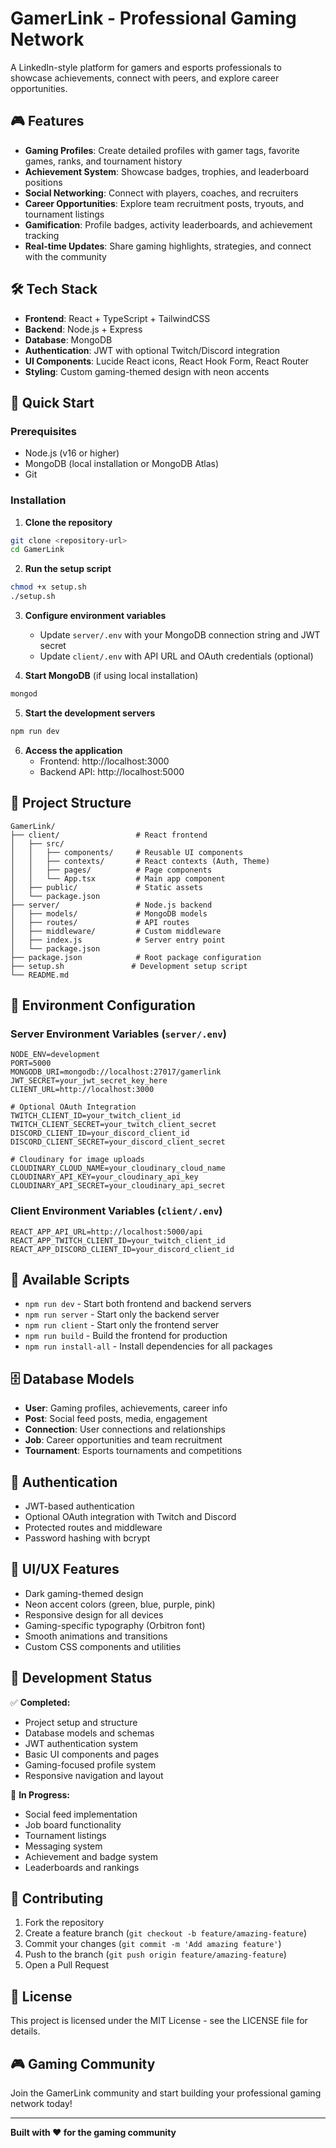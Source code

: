 # GamerLink - Professional Gaming Network

A LinkedIn-style platform for gamers and esports professionals to showcase achievements, connect with peers, and explore career opportunities.

## 🎮 Features

- **Gaming Profiles**: Create detailed profiles with gamer tags, favorite games, ranks, and tournament history
- **Achievement System**: Showcase badges, trophies, and leaderboard positions
- **Social Networking**: Connect with players, coaches, and recruiters
- **Career Opportunities**: Explore team recruitment posts, tryouts, and tournament listings
- **Gamification**: Profile badges, activity leaderboards, and achievement tracking
- **Real-time Updates**: Share gaming highlights, strategies, and connect with the community

## 🛠️ Tech Stack

- **Frontend**: React + TypeScript + TailwindCSS
- **Backend**: Node.js + Express
- **Database**: MongoDB
- **Authentication**: JWT with optional Twitch/Discord integration
- **UI Components**: Lucide React icons, React Hook Form, React Router
- **Styling**: Custom gaming-themed design with neon accents

## 🚀 Quick Start

### Prerequisites
- Node.js (v16 or higher)
- MongoDB (local installation or MongoDB Atlas)
- Git

### Installation

1. **Clone the repository**
```bash
git clone <repository-url>
cd GamerLink
```

2. **Run the setup script**
```bash
chmod +x setup.sh
./setup.sh
```

3. **Configure environment variables**
   - Update `server/.env` with your MongoDB connection string and JWT secret
   - Update `client/.env` with API URL and OAuth credentials (optional)

4. **Start MongoDB** (if using local installation)
```bash
mongod
```

5. **Start the development servers**
```bash
npm run dev
```

6. **Access the application**
   - Frontend: http://localhost:3000
   - Backend API: http://localhost:5000

## 📁 Project Structure

```
GamerLink/
├── client/                 # React frontend
│   ├── src/
│   │   ├── components/     # Reusable UI components
│   │   ├── contexts/       # React contexts (Auth, Theme)
│   │   ├── pages/          # Page components
│   │   └── App.tsx         # Main app component
│   ├── public/             # Static assets
│   └── package.json
├── server/                 # Node.js backend
│   ├── models/             # MongoDB models
│   ├── routes/             # API routes
│   ├── middleware/         # Custom middleware
│   ├── index.js            # Server entry point
│   └── package.json
├── package.json            # Root package configuration
├── setup.sh               # Development setup script
└── README.md
```

## 🔧 Environment Configuration

### Server Environment Variables (`server/.env`)
```env
NODE_ENV=development
PORT=5000
MONGODB_URI=mongodb://localhost:27017/gamerlink
JWT_SECRET=your_jwt_secret_key_here
CLIENT_URL=http://localhost:3000

# Optional OAuth Integration
TWITCH_CLIENT_ID=your_twitch_client_id
TWITCH_CLIENT_SECRET=your_twitch_client_secret
DISCORD_CLIENT_ID=your_discord_client_id
DISCORD_CLIENT_SECRET=your_discord_client_secret

# Cloudinary for image uploads
CLOUDINARY_CLOUD_NAME=your_cloudinary_cloud_name
CLOUDINARY_API_KEY=your_cloudinary_api_key
CLOUDINARY_API_SECRET=your_cloudinary_api_secret
```

### Client Environment Variables (`client/.env`)
```env
REACT_APP_API_URL=http://localhost:5000/api
REACT_APP_TWITCH_CLIENT_ID=your_twitch_client_id
REACT_APP_DISCORD_CLIENT_ID=your_discord_client_id
```

## 🎯 Available Scripts

- `npm run dev` - Start both frontend and backend servers
- `npm run server` - Start only the backend server
- `npm run client` - Start only the frontend server
- `npm run build` - Build the frontend for production
- `npm run install-all` - Install dependencies for all packages

## 🗄️ Database Models

- **User**: Gaming profiles, achievements, career info
- **Post**: Social feed posts, media, engagement
- **Connection**: User connections and relationships
- **Job**: Career opportunities and team recruitment
- **Tournament**: Esports tournaments and competitions

## 🔐 Authentication

- JWT-based authentication
- Optional OAuth integration with Twitch and Discord
- Protected routes and middleware
- Password hashing with bcrypt

## 🎨 UI/UX Features

- Dark gaming-themed design
- Neon accent colors (green, blue, purple, pink)
- Responsive design for all devices
- Gaming-specific typography (Orbitron font)
- Smooth animations and transitions
- Custom CSS components and utilities

## 🚧 Development Status

✅ **Completed:**
- Project setup and structure
- Database models and schemas
- JWT authentication system
- Basic UI components and pages
- Gaming-focused profile system
- Responsive navigation and layout

🔄 **In Progress:**
- Social feed implementation
- Job board functionality
- Tournament listings
- Messaging system
- Achievement and badge system
- Leaderboards and rankings

## 🤝 Contributing

1. Fork the repository
2. Create a feature branch (`git checkout -b feature/amazing-feature`)
3. Commit your changes (`git commit -m 'Add amazing feature'`)
4. Push to the branch (`git push origin feature/amazing-feature`)
5. Open a Pull Request

## 📄 License

This project is licensed under the MIT License - see the LICENSE file for details.

## 🎮 Gaming Community

Join the GamerLink community and start building your professional gaming network today!

---

**Built with ❤️ for the gaming community**
